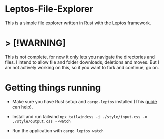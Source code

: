# Leptos-File-Explorer

This is a simple file explorer written in Rust with the Leptos framework.

# > [!WARNING]
This is not complete, for now it only lets you navigate the directories and files.
I intend to allow file and folder downloads, deletions and moves.
But I am not actively working on this, so if you want to fork and continue, go on.

# Getting things running

- Make sure you have Rust setup and `cargo-leptos` installed (This [guide](./Leptos.md) can help).

- Install and run tailwind `npx tailwindcss -i ./style/input.css -o ./style/output.css --watch`

- Run the application with `cargo leptos watch`
